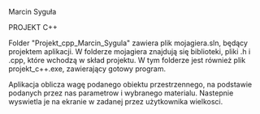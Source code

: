 Marcin Syguła

PROJEKT C++

Folder "Projekt_cpp_Marcin_Sygula" zawiera plik mojagiera.sln, będący projektem aplikacji. W folderze mojagiera znajdują się biblioteki, pliki .h i .cpp,
które wchodzą w skład projektu. W tym folderze jest również plik projekt_c++.exe, zawierający gotowy program.

Aplikacja oblicza wagę podanego obiektu przestrzennego, na podstawie podanych przez nas parametrow i wybranego materialu. Nastepnie wyswietla je na ekranie w zadanej przez użytkownika wielkosci.


